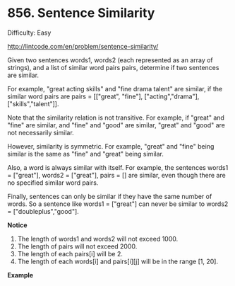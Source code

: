 # 856. Sentence Similarity

Difficulty: Easy

http://lintcode.com/en/problem/sentence-similarity/

Given two sentences words1, words2 (each represented as an array of strings), and a list of similar word pairs pairs, determine if two sentences are similar.

For example, "great acting skills" and "fine drama talent" are similar, if the similar word pairs are pairs = [["great", "fine"], ["acting","drama"], ["skills","talent"]].

Note that the similarity relation is not transitive. For example, if "great" and "fine" are similar, and "fine" and "good" are similar, "great" and "good" are not necessarily similar.

However, similarity is symmetric. For example, "great" and "fine" being similar is the same as "fine" and "great" being similar.

Also, a word is always similar with itself. For example, the sentences words1 = ["great"], words2 = ["great"], pairs = [] are similar, even though there are no specified similar word pairs.

Finally, sentences can only be similar if they have the same number of words. So a sentence like words1 = ["great"] can never be similar to words2 = ["doubleplus","good"].

**Notice**  
1. The length of words1 and words2 will not exceed 1000.
2. The length of pairs will not exceed 2000.
3. The length of each pairs[i] will be 2.
4. The length of each words[i] and pairs[i][j] will be in the range [1, 20].

**Example**  
